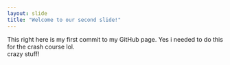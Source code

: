 ```yaml
---
layout: slide
title: "Welcome to our second slide!"
---
```

This right here is my first commit to my GitHub page. Yes i needed to do this for the crash course lol.
</br>
crazy stuff!
